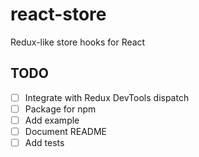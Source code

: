 # react-store
Redux-like store hooks for React

## TODO
- [ ] Integrate with Redux DevTools dispatch
- [ ] Package for npm
- [ ] Add example
- [ ] Document README
- [ ] Add tests
